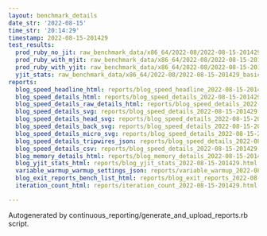 ```yaml
---
layout: benchmark_details
date_str: '2022-08-15'
time_str: '20:14:29'
timestamp: 2022-08-15-201429
test_results:
  prod_ruby_no_jit: raw_benchmark_data/x86_64/2022-08/2022-08-15-201429_basic_benchmark_prod_ruby_no_jit.json
  prod_ruby_with_mjit: raw_benchmark_data/x86_64/2022-08/2022-08-15-201429_basic_benchmark_prod_ruby_with_mjit.json
  prod_ruby_with_yjit: raw_benchmark_data/x86_64/2022-08/2022-08-15-201429_basic_benchmark_prod_ruby_with_yjit.json
  yjit_stats: raw_benchmark_data/x86_64/2022-08/2022-08-15-201429_basic_benchmark_yjit_stats.json
reports:
  blog_speed_headline_html: reports/blog_speed_headline_2022-08-15-201429.html
  blog_speed_details_html: reports/blog_speed_details_2022-08-15-201429.html
  blog_speed_details_raw_details_html: reports/blog_speed_details_2022-08-15-201429.raw_details.html
  blog_speed_details_svg: reports/blog_speed_details_2022-08-15-201429.svg
  blog_speed_details_head_svg: reports/blog_speed_details_2022-08-15-201429.head.svg
  blog_speed_details_back_svg: reports/blog_speed_details_2022-08-15-201429.back.svg
  blog_speed_details_micro_svg: reports/blog_speed_details_2022-08-15-201429.micro.svg
  blog_speed_details_tripwires_json: reports/blog_speed_details_2022-08-15-201429.tripwires.json
  blog_speed_details_csv: reports/blog_speed_details_2022-08-15-201429.csv
  blog_memory_details_html: reports/blog_memory_details_2022-08-15-201429.html
  blog_yjit_stats_html: reports/blog_yjit_stats_2022-08-15-201429.html
  variable_warmup_warmup_settings_json: reports/variable_warmup_2022-08-15-201429.warmup_settings.json
  blog_exit_reports_bench_list_html: reports/blog_exit_reports_2022-08-15-201429.bench_list.html
  iteration_count_html: reports/iteration_count_2022-08-15-201429.html

---
```

Autogenerated by continuous_reporting/generate_and_upload_reports.rb script.
